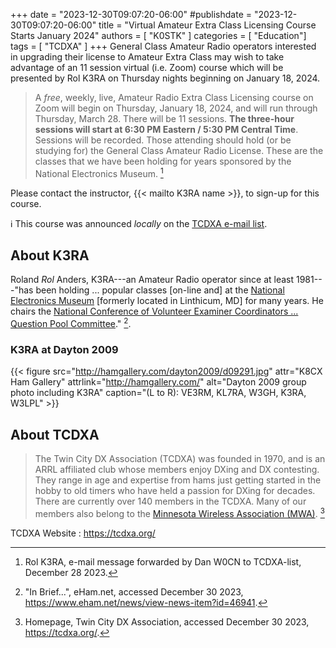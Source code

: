 +++
date = "2023-12-30T09:07:20-06:00"
#publishdate = "2023-12-30T09:07:20-06:00"
title = "Virtual Amateur Extra Class Licensing Course Starts January 2024"
authors = [ "K0STK" ]
categories = [ "Education"]
tags = [ "TCDXA" ]
+++
General Class Amateur Radio operators interested in upgrading their license to
Amateur Extra Class may wish to take advantage of an 11 session virtual
(i.e. Zoom) course which will be presented by Rol K3RA on Thursday nights
beginning on January 18, 2024.
<!--more-->

>A *free*, weekly, live, Amateur Radio Extra Class Licensing course on Zoom
>will begin on Thursday, January 18, 2024, and will run through Thursday,
>March 28.  There will be 11 sessions.  **The three-hour sessions will start at
>6:30 PM Eastern / 5:30 PM Central Time**.  Sessions will be recorded.  Those
>attending should hold (or be studying for) the General Class Amateur Radio
>License.  These are the classes that we have been holding for years sponsored
>by the National Electronics Museum. [^1]

[^1]: Rol K3RA,  e-mail message forwarded by Dan W0CN to TCDXA-list, December 28 2023.

Please contact the instructor, {{< mailto K3RA name >}}, to sign-up for this
course.

:information_source: This course was announced *locally* on the
[TCDXA e-mail list](https://pairlist2.pair.net/mailman/listinfo/tcdxa-list).

## About K3RA

Roland *Rol* Anders, K3RA---an Amateur Radio operator since at least
1981---"has been holding ... popular classes [on-line and] at the
[National Electronics Museum](https://www.nationalelectronicsmuseum.org/)
[formerly located in Linthicum, MD] for many years. He chairs the
[National Conference of Volunteer Examiner Coordinators ...  Question Pool Committee](index.php/question-pool-committee)."
[^3].

[^3]: "In Brief...", eHam.net, accessed December 30 2023, https://www.eham.net/news/view-news-item?id=46941.

### K3RA at Dayton 2009

{{< figure src="http://hamgallery.com/dayton2009/d09291.jpg" attr="K8CX Ham Gallery" attrlink="http://hamgallery.com/" alt="Dayton 2009 group photo including K3RA" caption="(L to R): VE3RM, KL7RA, W3GH, K3RA, W3LPL" >}}

## About TCDXA

>The Twin City DX Association (TCDXA) was founded in 1970, and is an ARRL
>affiliated club whose members enjoy DXing and DX contesting. They range in age
>and expertise from hams just getting started in the hobby to old timers who
>have held a passion for DXing for decades. There are currently over 140
>members in the TCDXA. Many of our members also belong to the
>[Minnesota Wireless Association \(MWA\)](http://www.w0aa.org/). [^2]

[^2]: Homepage, Twin City DX Association, accessed December 30 2023, https://tcdxa.org/.

TCDXA Website
: https://tcdxa.org/
